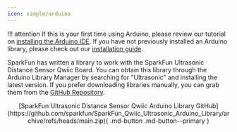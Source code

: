 ```yaml
---
icon: simple/arduino
---
```


!!! attention
	If this is your first time using Arduino, please review our tutorial on [installing the Arduino IDE](https://learn.sparkfun.com/tutorials/installing-arduino-ide). If you have not previously installed an Arduino library, please check out our [installation guide](https://learn.sparkfun.com/tutorials/installing-an-arduino-library).


SparkFun has written a library to work with the SparkFun Ultrasonic Distance Sensor Qwiic Board. You can obtain this library through the Arduino Library Manager by searching for "Ultrasonic" and installing the latest version. If you prefer downloading libraries manually, you can grab them from the [GitHub Repository](https://github.com/sparkfun/SparkFun_Qwiic_Ultrasonic_Arduino_Library).

<center>
	[SparkFun Ultrasonic Distance Sensor Qwiic Arduino Library GitHub](https://github.com/sparkfun/SparkFun_Qwiic_Ultrasonic_Arduino_Library/archive/refs/heads/main.zip){ .md-button .md-button--primary }
</center>


